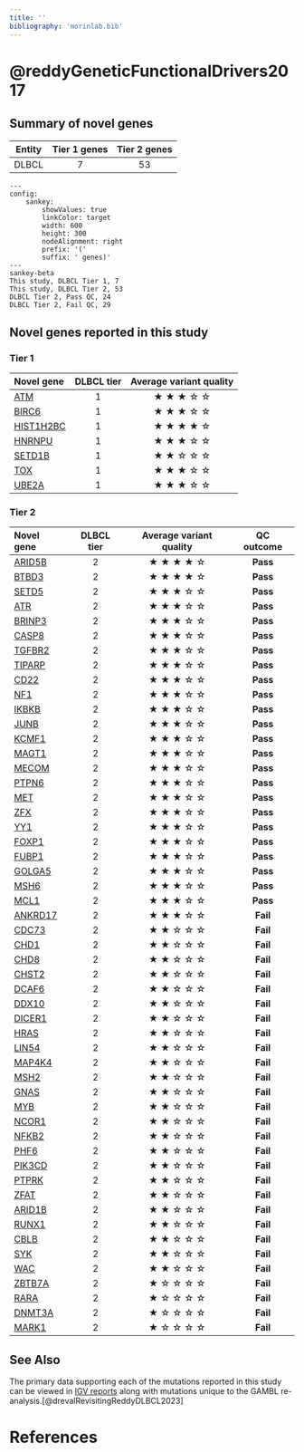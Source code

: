```yaml
---
title: ''
bibliography: 'morinlab.bib'
---
```


# @reddyGeneticFunctionalDrivers2017
## Summary of novel genes

|Entity| Tier 1 genes| Tier 2 genes|
|:-:|:-:|:-:|
|DLBCL|7|53|
```mermaid
---
config:
    sankey:
        showValues: true
        linkColor: target
        width: 600
        height: 300
        nodeAlignment: right
        prefix: '('
        suffix: ' genes)'
---
sankey-beta
This study, DLBCL Tier 1, 7
This study, DLBCL Tier 2, 53
DLBCL Tier 2, Pass QC, 24
DLBCL Tier 2, Fail QC, 29
```

## Novel genes reported in this study

### Tier 1

|Novel gene|DLBCL tier|Average variant quality|
|:-|:-:|:-:|
|[ATM](../ATM)|1 |&starf; &starf; &starf; &star; &star;|
|[BIRC6](../BIRC6)|1 |&starf; &starf; &starf; &star; &star;|
|[HIST1H2BC](../HIST1H2BC)|1 |&starf; &starf; &starf; &starf; &star;|
|[HNRNPU](../HNRNPU)|1 |&starf; &starf; &starf; &star; &star;|
|[SETD1B](../SETD1B)|1 |&starf; &starf; &star; &star; &star;|
|[TOX](../TOX)|1 |&starf; &starf; &starf; &star; &star;|
|[UBE2A](../UBE2A)|1 |&starf; &starf; &starf; &star; &star;|

### Tier 2

|Novel gene|DLBCL tier|Average variant quality|QC outcome|
|:-|:-:|:-:|:-:|
|[ARID5B](../ARID5B)|2 |&starf; &starf; &starf; &starf; &star;|**Pass**|
|[BTBD3](../BTBD3)|2 |&starf; &starf; &starf; &starf; &star;|**Pass**|
|[SETD5](../SETD5)|2 |&starf; &starf; &starf; &star; &star;|**Pass**|
|[ATR](../ATR)|2 |&starf; &starf; &starf; &star; &star;|**Pass**|
|[BRINP3](../BRINP3)|2 |&starf; &starf; &starf; &star; &star;|**Pass**|
|[CASP8](../CASP8)|2 |&starf; &starf; &starf; &star; &star;|**Pass**|
|[TGFBR2](../TGFBR2)|2 |&starf; &starf; &starf; &star; &star;|**Pass**|
|[TIPARP](../TIPARP)|2 |&starf; &starf; &starf; &star; &star;|**Pass**|
|[CD22](../CD22)|2 |&starf; &starf; &starf; &star; &star;|**Pass**|
|[NF1](../NF1)|2 |&starf; &starf; &starf; &star; &star;|**Pass**|
|[IKBKB](../IKBKB)|2 |&starf; &starf; &starf; &star; &star;|**Pass**|
|[JUNB](../JUNB)|2 |&starf; &starf; &starf; &star; &star;|**Pass**|
|[KCMF1](../KCMF1)|2 |&starf; &starf; &starf; &star; &star;|**Pass**|
|[MAGT1](../MAGT1)|2 |&starf; &starf; &starf; &star; &star;|**Pass**|
|[MECOM](../MECOM)|2 |&starf; &starf; &starf; &star; &star;|**Pass**|
|[PTPN6](../PTPN6)|2 |&starf; &starf; &starf; &star; &star;|**Pass**|
|[MET](../MET)|2 |&starf; &starf; &starf; &star; &star;|**Pass**|
|[ZFX](../ZFX)|2 |&starf; &starf; &starf; &star; &star;|**Pass**|
|[YY1](../YY1)|2 |&starf; &starf; &starf; &star; &star;|**Pass**|
|[FOXP1](../FOXP1)|2 |&starf; &starf; &starf; &star; &star;|**Pass**|
|[FUBP1](../FUBP1)|2 |&starf; &starf; &starf; &star; &star;|**Pass**|
|[GOLGA5](../GOLGA5)|2 |&starf; &starf; &starf; &star; &star;|**Pass**|
|[MSH6](../MSH6)|2 |&starf; &starf; &starf; &star; &star;|**Pass**|
|[MCL1](../MCL1)|2 |&starf; &starf; &starf; &star; &star;|**Pass**|
|[ANKRD17](../ANKRD17)|2 |&starf; &starf; &starf; &star; &star;|**Fail**|
|[CDC73](../CDC73)|2 |&starf; &starf; &star; &star; &star;|**Fail**|
|[CHD1](../CHD1)|2 |&starf; &starf; &star; &star; &star;|**Fail**|
|[CHD8](../CHD8)|2 |&starf; &starf; &star; &star; &star;|**Fail**|
|[CHST2](../CHST2)|2 |&starf; &starf; &star; &star; &star;|**Fail**|
|[DCAF6](../DCAF6)|2 |&starf; &starf; &star; &star; &star;|**Fail**|
|[DDX10](../DDX10)|2 |&starf; &starf; &star; &star; &star;|**Fail**|
|[DICER1](../DICER1)|2 |&starf; &starf; &star; &star; &star;|**Fail**|
|[HRAS](../HRAS)|2 |&starf; &starf; &star; &star; &star;|**Fail**|
|[LIN54](../LIN54)|2 |&starf; &starf; &star; &star; &star;|**Fail**|
|[MAP4K4](../MAP4K4)|2 |&starf; &starf; &star; &star; &star;|**Fail**|
|[MSH2](../MSH2)|2 |&starf; &starf; &star; &star; &star;|**Fail**|
|[GNAS](../GNAS)|2 |&starf; &starf; &star; &star; &star;|**Fail**|
|[MYB](../MYB)|2 |&starf; &starf; &star; &star; &star;|**Fail**|
|[NCOR1](../NCOR1)|2 |&starf; &starf; &star; &star; &star;|**Fail**|
|[NFKB2](../NFKB2)|2 |&starf; &starf; &star; &star; &star;|**Fail**|
|[PHF6](../PHF6)|2 |&starf; &starf; &star; &star; &star;|**Fail**|
|[PIK3CD](../PIK3CD)|2 |&starf; &starf; &star; &star; &star;|**Fail**|
|[PTPRK](../PTPRK)|2 |&starf; &starf; &star; &star; &star;|**Fail**|
|[ZFAT](../ZFAT)|2 |&starf; &starf; &star; &star; &star;|**Fail**|
|[ARID1B](../ARID1B)|2 |&starf; &starf; &star; &star; &star;|**Fail**|
|[RUNX1](../RUNX1)|2 |&starf; &starf; &star; &star; &star;|**Fail**|
|[CBLB](../CBLB)|2 |&starf; &starf; &star; &star; &star;|**Fail**|
|[SYK](../SYK)|2 |&starf; &starf; &star; &star; &star;|**Fail**|
|[WAC](../WAC)|2 |&starf; &starf; &star; &star; &star;|**Fail**|
|[ZBTB7A](../ZBTB7A)|2 |&starf; &star; &star; &star; &star;|**Fail**|
|[RARA](../RARA)|2 |&starf; &star; &star; &star; &star;|**Fail**|
|[DNMT3A](../DNMT3A)|2 |&starf; &star; &star; &star; &star;|**Fail**|
|[MARK1](../MARK1)|2 |&starf; &star; &star; &star; &star;|**Fail**|

## See Also

The primary data supporting each of the mutations reported in this study can be viewed in [IGV reports](https://www.bcgsc.ca/downloads/morinlab/GAMBL/Reddy/igv_reports/) along with mutations unique to the GAMBL re-analysis.[@drevalRevisitingReddyDLBCL2023] 

# References

